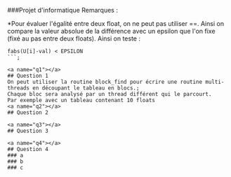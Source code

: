 ###Projet d'informatique
Remarques : 

*Pour évaluer l'égalité entre deux float, on ne peut pas utiliser ==. Ainsi on compare la valeur absolue de la différence avec un epsilon que l'on fixe  (fixé au pas entre deux floats). Ainsi on teste :
```
fabs(U[i]-val) < EPSILON
```;

<a name="q1"></a>
## Question 1
On peut utiliser la routine block_find pour écrire une routine multi-threads en découpant le tableau en blocs.;
Chaque bloc sera analysé par un thread différent qui le parcourt. 
Par exemple avec un tableau contenant 10 floats
<a name="q2"></a>
## Question 2

<a name="q3"></a>
## Question 3

<a name="q4"></a>
## Question 4
### a
### b
### c

